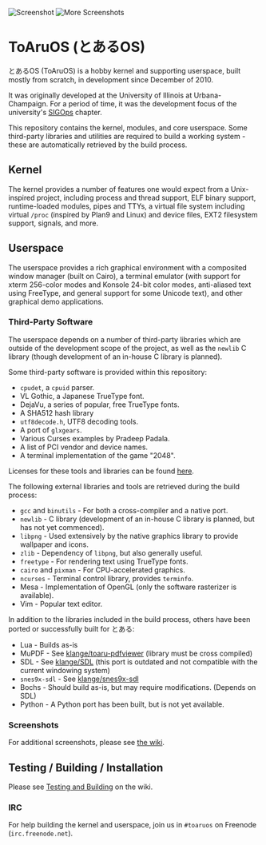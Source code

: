 ![Screenshot](http://i.imgur.com/5fpgP1q.png)
![More Screenshots](http://i.imgur.com/Eu10iwj.png)

# ToAruOS (とあるOS) #

とあるOS (ToAruOS) is a hobby kernel and supporting userspace, built mostly from scratch, in development since December of 2010.

It was originally developed at the University of Illinois at Urbana-Champaign. For a period of time, it was the development focus of the university's [SIGOps](http://www.acm.uiuc.edu/sigops/) chapter.

This repository contains the kernel, modules, and core userspace. Some third-party libraries and utilities are required to build a working system - these are automatically retrieved by the build process.

## Kernel ##

The kernel provides a number of features one would expect from a Unix-inspired project, including process and thread support, ELF binary support, runtime-loaded modules, pipes and TTYs, a virtual file system including virtual `/proc` (inspired by Plan9 and Linux) and device files, EXT2 filesystem support, signals, and more.

## Userspace ##

The userspace provides a rich graphical environment with a composited window manager (built on Cairo), a terminal emulator (with support for xterm 256-color modes and Konsole 24-bit color modes, anti-aliased text using FreeType, and general support for some Unicode text), and other graphical demo applications.

### Third-Party Software ###

The userspace depends on a number of third-party libraries which are outside of the development scope of the project, as well as the `newlib` C library (though development of an in-house C library is planned).

Some third-party software is provided within this repository:

* `cpudet`, a `cpuid` parser.
* VL Gothic, a Japanese TrueType font.
* DejaVu, a series of popular, free TrueType fonts.
* A SHA512 hash library
* `utf8decode.h`, UTF8 decoding tools.
* A port of `glxgears`.
* Various Curses examples by Pradeep Padala.
* A list of PCI vendor and device names.
* A terminal implementation of the game "2048".

Licenses for these tools and libraries can be found [here](LICENSE.md).

The following external libraries and tools are retrieved during the build process:

* `gcc` and `binutils` - For both a cross-compiler and a native port.
* `newlib` - C library (development of an in-house C library is planned, but has not yet commenced).
* `libpng` - Used extensively by the native graphics library to provide wallpaper and icons.
* `zlib` - Dependency of `libpng`, but also generally useful.
* `freetype` - For rendering text using TrueType fonts.
* `cairo` and `pixman` - For CPU-accelerated graphics.
* `ncurses` - Terminal control library, provides `terminfo`.
* Mesa - Implementation of OpenGL (only the software rasterizer is available).
* Vim - Popular text editor.

In addition to the libraries included in the build process, others have been ported or successfully built for とある:

* Lua - Builds as-is
* MuPDF - See [klange/toaru-pdfviewer](https://github.com/klange/toaru-pdfviewer) (library must be cross compiled)
* SDL - See [klange/SDL](https://github.com/klange/SDL) (this port is outdated and not compatible with the current windowing system)
* `snes9x-sdl` - See [klange/snes9x-sdl](https://github.com/klange/snes9x-sdl)
* Bochs - Should build as-is, but may require modifications. (Depends on SDL)
* Python - A Python port has been built, but is not yet available.

### Screenshots ###

For additional screenshots, please see [the wiki](https://github.com/klange/toaruos/wiki/Screenshots).

## Testing / Building / Installation ##

Please see [Testing and Building](https://github.com/klange/toaruos/wiki/Testing-and-Building) on the wiki.

### IRC ###

For help building the kernel and userspace, join us in `#toaruos` on Freenode (`irc.freenode.net`).


